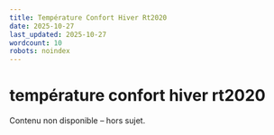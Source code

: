 ```yaml
---
title: Température Confort Hiver Rt2020
date: 2025-10-27
last_updated: 2025-10-27
wordcount: 10
robots: noindex
---
```


# température confort hiver rt2020

Contenu non disponible – hors sujet.